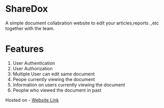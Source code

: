 # ShareDox
A simple document collabration website to edit your articles,reports .,etc together with the team.

# Features
1. User Authentication
2. User Authorization
3. Multiple User can edit same document
4. Peope currently viewing the document
5. Information on users currently viewing the document
6. Peoplw who viewed the document in past


Hosted on - [Website Link](https://www.google.com)
